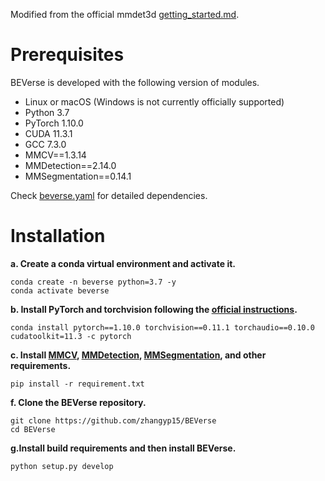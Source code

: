 Modified from the official mmdet3d [getting_started.md](https://github.com/open-mmlab/mmdetection3d/blob/master/docs/en/getting_started.md).

# Prerequisites
BEVerse is developed with the following version of modules.
- Linux or macOS (Windows is not currently officially supported)
- Python 3.7
- PyTorch 1.10.0
- CUDA 11.3.1 
- GCC 7.3.0
- MMCV==1.3.14
- MMDetection==2.14.0
- MMSegmentation==0.14.1

Check [beverse.yaml](../beverse.yaml) for detailed dependencies.

# Installation

**a. Create a conda virtual environment and activate it.**

```shell
conda create -n beverse python=3.7 -y
conda activate beverse
```

**b. Install PyTorch and torchvision following the [official instructions](https://pytorch.org/).**

```shell
conda install pytorch==1.10.0 torchvision==0.11.1 torchaudio==0.10.0 cudatoolkit=11.3 -c pytorch
```

**c. Install [MMCV](https://mmcv.readthedocs.io/en/latest/), [MMDetection](https://github.com/open-mmlab/mmdetection), [MMSegmentation](https://github.com/open-mmlab/mmsegmentation), and other requirements.**

```shell
pip install -r requirement.txt
```

**f. Clone the BEVerse repository.**

```shell
git clone https://github.com/zhangyp15/BEVerse
cd BEVerse
```

**g.Install build requirements and then install BEVerse.**

```shell
python setup.py develop
```